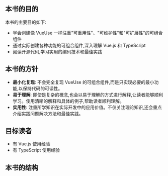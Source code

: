 ## 本书的目的

本书的主要目的如下:

- 学会创建像 VueUse 一样注重"可重用性"、"可维护性"和"可扩展性"的可组合组件
- 通过实际创建各种功能的可组合组件,深入理解 Vue.js 和 TypeScript
- 阅读开源代码,学习实用的编码技术和最佳实践

## 本书的方针

- **最小化复现**: 不会完全复现 VueUse 的可组合组件,而是只实现必要的最小功能,以保持代码的可读性。
- **易于理解**: 即使是复杂的概念,也会以易于理解的方式进行解释,让读者能够顺利学习。使用清晰的解释和具体的例子,帮助读者顺利理解。
- **实用性**: 注重所学知识在实际开发中的应用价值。不仅关注理论知识,还会重点介绍实践问题解决方法和最佳实践。

## 目标读者

- 有 Vue.js 使用经验
- 有 TypeScript 使用经验

## 本书的结构

<!-- TODO: write about book structure -->
